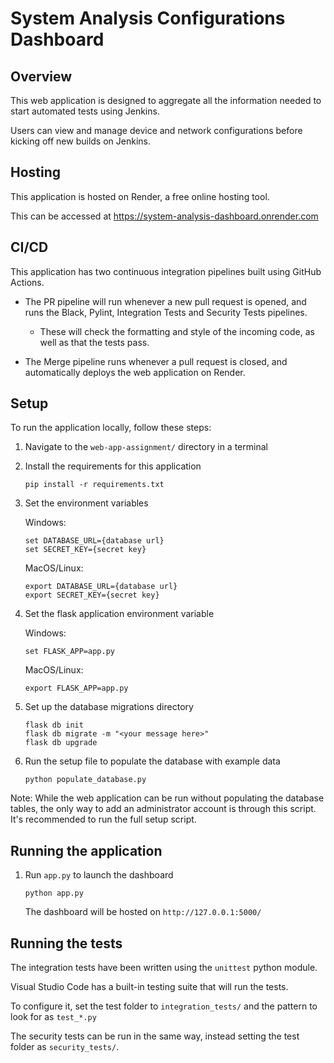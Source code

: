 # System Analysis Configurations Dashboard

## Overview
This web application is designed to aggregate all the information needed to start automated tests using Jenkins.

Users can view and manage device and network configurations before kicking off new builds on Jenkins.

## Hosting
This application is hosted on Render, a free online hosting tool.

This can be accessed at https://system-analysis-dashboard.onrender.com

## CI/CD
This application has two continuous integration pipelines built using GitHub Actions.

* The PR pipeline will run whenever a new pull request is opened, and runs the Black, Pylint, Integration Tests and Security Tests pipelines.

    * These will check the formatting and style of the incoming code, as well as that the tests pass.

* The Merge pipeline runs whenever a pull request is closed, and automatically deploys the web application on Render.

## Setup
To run the application locally, follow these steps:

1. Navigate to the `web-app-assignment/` directory in a terminal
2. Install the requirements for this application
    ```commandline
    pip install -r requirements.txt
    ```
3. Set the environment variables

    Windows:
    ```commandline
    set DATABASE_URL={database url}
    set SECRET_KEY={secret key}
    ```
    MacOS/Linux:
    ```commandline
    export DATABASE_URL={database url}
    export SECRET_KEY={secret key}
    ```
4. Set the flask application environment variable

    Windows:
    ```commandline
    set FLASK_APP=app.py
    ```
    MacOS/Linux:
    ```commandline
    export FLASK_APP=app.py
    ```
    
    
5. Set up the database migrations directory
    ```commandline
    flask db init
    flask db migrate -m "<your message here>"
    flask db upgrade
    ```

6. Run the setup file to populate the database with example data
    ```commandline
    python populate_database.py
    ```
Note: While the web application can be run without populating the database tables, the only way to add an administrator account is through this script.
It's recommended to run the full setup script.
## Running the application

1. Run `app.py` to launch the dashboard
    ```commandline
    python app.py
    ```
    The dashboard will be hosted on `http://127.0.0.1:5000/`


## Running the tests

The integration tests have been written using the `unittest` python module.

Visual Studio Code has a built-in testing suite that will run the tests.

To configure it, set the test folder to `integration_tests/` and the pattern to look for as `test_*.py`

The security tests can be run in the same way, instead setting the test folder as `security_tests/`.
